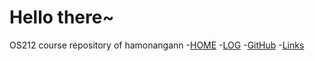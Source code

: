 # Hello there~

OS212 course repository of hamonangann
-[HOME](.)
-[LOG](TXT/mylog.txt)
-[GitHub](https://github.com/hamonangann/os212)
-[Links](./LINKS/)

